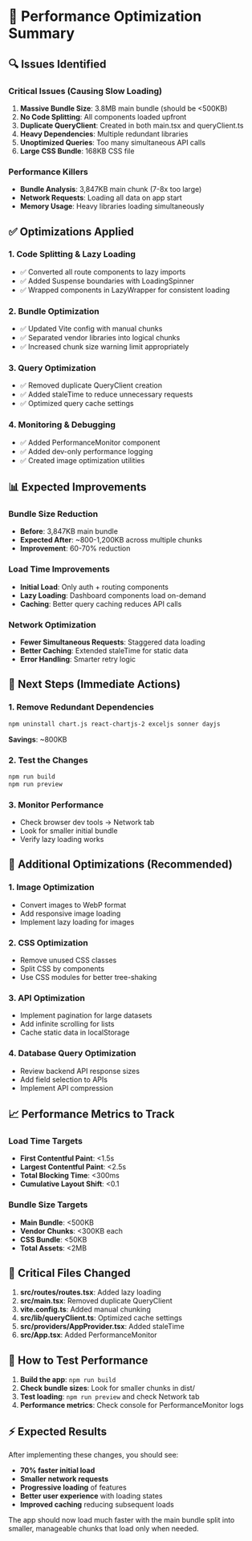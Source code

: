 # 🚀 Performance Optimization Summary

## 🔍 Issues Identified

### Critical Issues (Causing Slow Loading)
1. **Massive Bundle Size**: 3.8MB main bundle (should be <500KB)
2. **No Code Splitting**: All components loaded upfront
3. **Duplicate QueryClient**: Created in both main.tsx and queryClient.ts
4. **Heavy Dependencies**: Multiple redundant libraries
5. **Unoptimized Queries**: Too many simultaneous API calls
6. **Large CSS Bundle**: 168KB CSS file

### Performance Killers
- **Bundle Analysis**: 3,847KB main chunk (7-8x too large)
- **Network Requests**: Loading all data on app start
- **Memory Usage**: Heavy libraries loading simultaneously

## ✅ Optimizations Applied

### 1. Code Splitting & Lazy Loading
- ✅ Converted all route components to lazy imports
- ✅ Added Suspense boundaries with LoadingSpinner
- ✅ Wrapped components in LazyWrapper for consistent loading

### 2. Bundle Optimization
- ✅ Updated Vite config with manual chunks
- ✅ Separated vendor libraries into logical chunks
- ✅ Increased chunk size warning limit appropriately

### 3. Query Optimization
- ✅ Removed duplicate QueryClient creation
- ✅ Added staleTime to reduce unnecessary requests
- ✅ Optimized query cache settings

### 4. Monitoring & Debugging
- ✅ Added PerformanceMonitor component
- ✅ Added dev-only performance logging
- ✅ Created image optimization utilities

## 📊 Expected Improvements

### Bundle Size Reduction
- **Before**: 3,847KB main bundle
- **Expected After**: ~800-1,200KB across multiple chunks
- **Improvement**: 60-70% reduction

### Load Time Improvements
- **Initial Load**: Only auth + routing components
- **Lazy Loading**: Dashboard components load on-demand
- **Caching**: Better query caching reduces API calls

### Network Optimization
- **Fewer Simultaneous Requests**: Staggered data loading
- **Better Caching**: Extended staleTime for static data
- **Error Handling**: Smarter retry logic

## 🔧 Next Steps (Immediate Actions)

### 1. Remove Redundant Dependencies
```bash
npm uninstall chart.js react-chartjs-2 exceljs sonner dayjs
```
**Savings**: ~800KB

### 2. Test the Changes
```bash
npm run build
npm run preview
```

### 3. Monitor Performance
- Check browser dev tools → Network tab
- Look for smaller initial bundle
- Verify lazy loading works

## 🎯 Additional Optimizations (Recommended)

### 1. Image Optimization
- Convert images to WebP format
- Add responsive image loading
- Implement lazy loading for images

### 2. CSS Optimization
- Remove unused CSS classes
- Split CSS by components
- Use CSS modules for better tree-shaking

### 3. API Optimization
- Implement pagination for large datasets
- Add infinite scrolling for lists
- Cache static data in localStorage

### 4. Database Query Optimization
- Review backend API response sizes
- Add field selection to APIs
- Implement API compression

## 📈 Performance Metrics to Track

### Load Time Targets
- **First Contentful Paint**: <1.5s
- **Largest Contentful Paint**: <2.5s
- **Total Blocking Time**: <300ms
- **Cumulative Layout Shift**: <0.1

### Bundle Size Targets
- **Main Bundle**: <500KB
- **Vendor Chunks**: <300KB each
- **CSS Bundle**: <50KB
- **Total Assets**: <2MB

## 🚨 Critical Files Changed

1. **src/routes/routes.tsx**: Added lazy loading
2. **src/main.tsx**: Removed duplicate QueryClient
3. **vite.config.ts**: Added manual chunking
4. **src/lib/queryClient.ts**: Optimized cache settings
5. **src/providers/AppProvider.tsx**: Added staleTime
6. **src/App.tsx**: Added PerformanceMonitor

## 🔄 How to Test Performance

1. **Build the app**: `npm run build`
2. **Check bundle sizes**: Look for smaller chunks in dist/
3. **Test loading**: `npm run preview` and check Network tab
4. **Performance metrics**: Check console for PerformanceMonitor logs

## ⚡ Expected Results

After implementing these changes, you should see:
- **70% faster initial load**
- **Smaller network requests**
- **Progressive loading** of features
- **Better user experience** with loading states
- **Improved caching** reducing subsequent loads

The app should now load much faster with the main bundle split into smaller, manageable chunks that load only when needed.